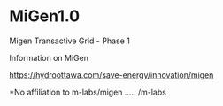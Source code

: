 # MiGen1.0
Migen Transactive Grid - Phase 1

Information on MiGen

https://hydroottawa.com/save-energy/innovation/migen

*No affiliation to m-labs/migen ..... /m-labs
